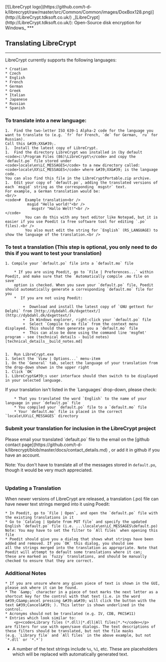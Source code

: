 <!-- tdk written (c) GPL documentation licence-->
<meta content="text/html; charset=UTF-8" http-equiv="Content-Type">
<meta name="keywords" content="disk encryption, security, transparent, AES, plausible deniability, virtual drive, Linux, MS Windows, portable, USB drive, partition">
<meta name="description" content="LibreCrypt: An Open-Source transparent encryption program for PCs. With this software, you can create one or more &quot;containers&quot; on your PC - which appear as disks, anything written to these disks is automatically encrypted before being stored on your hard drive.">

<TITLE>Advanced Topics</TITLE>
<link href="https://raw.githubusercontent.com/t-d-k/librecrypt/master/docs/styles_common.css" rel="stylesheet" type="text/css">

<link rel="shortcut icon" href="https://github.com/t-d-k/librecrypt/raw/master/src/Common/Common/images/DoxBox.ico" type="image/x-icon">

<SPAN CLASS="master_link">
[![LibreCrypt logo](https://github.com/t-d-k/librecrypt/raw/master/src/Common/Common/images/DoxBox128.png)](http://LibreCrypt.tdksoft.co.uk/)
</SPAN>
<SPAN CLASS="master_title">
_[LibreCrypt](http://LibreCrypt.tdksoft.co.uk/): Open-Source disk encryption for Windows_
</SPAN>
***

## Translating LibreCrypt

* * *

<p>LibreCrypt currently supports the following languages:</p>

	* Croatian
	* Czech
	* English
	* French
	* German
	* Greek
	* Italian
	* Japanese
	* Russian
	* Spanish

### To translate into a new language:

	1.  Find the two-letter ISO 639-1 Alpha-2 code for the language you want to translate to (e.g. `fr` for French, `de` for German, `ru` for Russian). 
	Call this &#39;XX&#39;.
	1.  Install the latest copy of LibreCrypt.
	1.  Find the directory LibreCrypt was installed in (by default <code>c:\Program Files (86)\LibreCrypt\</code> and copy the `default.po` file stored under 
	<code>locale\en\LC_MESSAGES</code> to a new directory called: <code>locale\XX\LC_MESSAGES</code> where &#39;XX&#39; is the language code.  
	You can also find this file in the LibreCryptPortable.zip archive.
	1.  Edit your copy of `default.po`, adding the translated versions of each `msgid` string as the corresponding `msgstr` text. 
	For example, a German translation would be:
	<br/>	     
	<code>#  Example translation<br />
			  msgid "Hello world!"<br />
				msgstr "Hallo Welt!"<br /> 
	</code>
			 You can do this with any text editor like Notepad, but it is easier if you use Poedit (a free software tool for editing `.po` files).<br />
			 You also must edit the string for `English` (RS_LANGUAGE) to show the language of the translation.<br />

### To test a translation (This step is optional, you only need to do this if you want to test your translation)

	1. Compile your `default.po` file into a `default.mo` file

		* If you are using Poedit, go to `File | Preferences...` within Poedit, and make sure that the `Automatically compile .mo file on save` 
		option is checked. When you save your `default.po` file, Poedit should automatically generate a corresponding `default.mo` file for you
		*  If you are not using Poedit:

			+  Download and install the latest copy of `GNU gettext for Delphi` from [http://dybdahl.dk/dxgettext/](http://dybdahl.dk/dxgettext/)
			+  In Windows explorer, right-click your `default.po` file
			+  Select `Compile to mo file` from the context menu displayed. This should then generate you a `default.mo` file
			+  This can also be done using the command line 'msgfmt' program - see (technical details - build notes)[technical_details__build_notes.md]
			

	1.  Run LibreCrypt.exe
	1. Select the `View | Options...` menu-item
	1. On the `General` tab, select the language of your translation from the drop-down shown in the upper right
	1. Click `OK`	
	1. LibreCrypt&#39;s user interface should then switch to be displayed in your selected language.	

<p>If your translation isn&#39;t listed in the `Languages` drop-down, please check:</p>

		* That you translated the word `English` to the name of your language in your `default.po` file
		* You compiled your `default.po` file to a `default.mo` file
		* Your `default.mo` file is placed in the correct `locale\XX\LC_MESSAGES` directory

### Submit your translation for inclusion in the LibreCrypt project
<p>Please email your translated `default.po` file to the email on the [github contact page](https://github.com/t-d-k/librecrypt/blob/master/docs/contact_details.md) , or add it in github if you have an account.<br />

Note: You don&#39;t have to translate all of the messages stored in `default.po`, though it would be very much appreciated.<br />
<br />
### Updating a Translation
When newer versions of LibreCrypt are released, a translation (.po) file can have newer text strings merged into it using Poedit:

	* In Poedit, go to `File | Open`, and open the `default.po` file with the existing translations in it
	* Go to `Catalog | Update from POT file` and specify the updated English `default.po` file (i.e. ...\locale\en\LC_MESSAGES\default.po) 
	Note: You may have to set the filter to `All files` when opening this file
	* Poedit should give you a dialog that shows what strings have been added and removed. If you `OK` this dialog, you should see 
	all the strings merged into the translation as appropriate. Note that Poedit will attempt to default some translations where it can; 
	these are marked as `fuzzy` translations, and should be manually checked to ensure that they are correct.
	
### Additional Notes

	* If you are unsure where any given piece of text is shown in the GUI, please ask where it can be found.
	* The `&amp;` character in a piece of text marks the next letter as a shortcut key for the control with that text (i.e. in the word &#39;C&amp;ancel pressing &#39;a&#39; will click the button with the text &#39;Cancel&#39; ). This letter is shown underlined in the control.
	* Acronyms should not be translated (e.g. IV, CDB, PKCS#11)                              
	* Entries which look similar to:
		<p><code>Library files (*.dll)|*.dll|All files|*.*</code></p>
    are filters for use with open/save dialogs. The text descriptions of these filters should be translated, but not the file masks
    (e.g. `Library file` and `All files` in the above example, but not `*.dll` or `*.*`)
  * A number of the text strings include `%s`, `%1`, etc. These are placeholders which will be replaced with automatically generated text.
 
    
